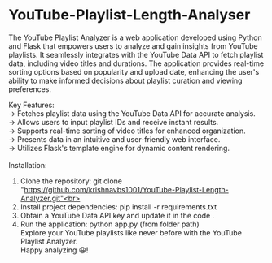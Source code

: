 # YouTube-Playlist-Length-Analyser
The YouTube Playlist Analyzer is a web application developed using Python and Flask that empowers users to analyze and gain insights from YouTube playlists. It seamlessly integrates with the YouTube Data API to fetch playlist data, including video titles and durations. The application provides real-time sorting options based on popularity and upload date, enhancing the user's ability to make informed decisions about playlist curation and viewing preferences.

Key Features:<br>
-> Fetches playlist data using the YouTube Data API for accurate analysis.<br>
-> Allows users to input playlist IDs and receive instant results.<br>
-> Supports real-time sorting of video titles for enhanced organization.<br>
-> Presents data in an intuitive and user-friendly web interface.<br>
-> Utilizes Flask's template engine for dynamic content rendering.<br>
<br>
Installation:<br>
1. Clone the repository: git clone "https://github.com/krishnavbs1001/YouTube-Playlist-Length-Analyzer.git"<br>
2. Install project dependencies: pip install -r requirements.txt<br>
3. Obtain a YouTube Data API key and update it in the code .<br>
4. Run the application: python app.py (from folder path)<br>
Explore your YouTube playlists like never before with the YouTube Playlist Analyzer. <br>Happy analyzing 😀!
